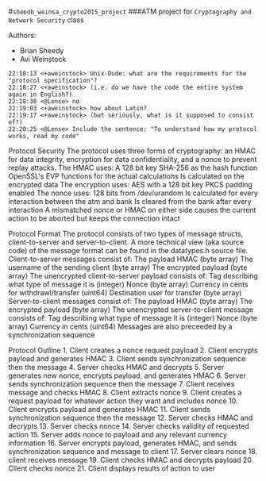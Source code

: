 #`sheedb_weinsa_crypto2015_project`
###ATM project for `Cryptography and Network Security` class


Authors:
- Brian Sheedy
- Avi Weinstock

```
22:18:13 <+aweinstock> Unix-Dude: what are the requirements for the "protocol specification"?
22:18:27 <+aweinstock> (i.e. do we have the code the entire system again in English?)
22:18:38 <@Lense> no
22:19:03 <+aweinstock> how about Latin?
22:19:17 <+aweinstock> (but seriously, what is it supposed to consist of?)
22:20:25 <@Lense> Include the sentence: "To understand how my protocol works, read my code"
```

Protocol Security
The protocol uses three forms of cryptography: an HMAC for data integrity, encryption for data confidentiality, and a nonce to prevent replay attacks.
The HMAC uses:
    A 128 bit key
    SHA-256 as the hash function
    OpenSSL's EVP functions for the actual calculations
    Is calculated on the encrypted data
The encryption uses:
    AES with a 128 bit key
    PKCS padding enabled
The nonce uses:
    128 bits from /dev/urandom
    Is calculated for every interaction between the atm and bank
    Is cleared from the bank after every interaction
A mismatched nonce or HMAC on either side causes the current action to be aborted but keeps the connection intact

Protocol Format
The protocol consists of two types of message structs, client-to-server and server-to-client. A more technical view (aka source code) of the message format can be found in the datatypes.h source file.
Client-to-server messages consist of:
    The payload HMAC (byte array)
    The username of the sending client (byte array)
    The encrypted payload (byte array)
The unencrypted client-to-server payload consists of:
    Tag describing what type of message it is (integer)
    Nonce (byte array)
    Currency in cents for withdrawl/transfer (uint64)
    Destination user for transfer (byte array)
Server-to-client messages consist of:
    The payload HMAC (byte array)
    The encrypted payload (byte array)
The unencrypted server-to-client message consists of:
    Tag describing what type of message it is (integer)
    Nonce (byte array)
    Currency in cents (uint64)
Messages are also preceeded by a synchronization sequence

Protocol Outline
    1. Client creates a nonce request payload
    2. Client encrypts payload and generates HMAC
    3. Client sends synchronization sequence then the message
    4. Server checks HMAC and decrypts
    5. Server generates new nonce, encrypts payload, and generates HMAC
    6. Server sends synchronization sequence then the message
    7. Client receives message and checks HMAC
    8. Client extracts nonce
    9. Client creates a request payload for whatever action they want and includes nonce
    10. Client encrypts payload and generates HMAC
    11. Client sends synchronization sequence then the message
    12. Server checks HMAC and decrypts
    13. Server checks nonce
    14. Server checks validity of requested action
    15. Server adds nonce to payload and any relevant currency information
    16. Server encrypts payload, generates HMAC, and sends synchronization sequence and message to client
    17. Server clears nonce
    18. client receives message
    19. Client checks HMAC and decrypts payload
    20. Client checks nonce
    21. Client displays results of action to user